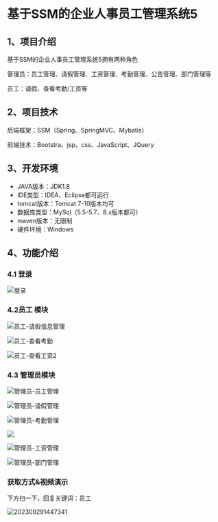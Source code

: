 # 基于SSM的企业人事员工管理系统5



## 1、项目介绍

基于SSM的企业人事员工管理系统5拥有两种角色

管理员：员工管理、请假管理、工资管理、考勤管理、公告管理、部门管理等

员工：请假、查看考勤/工资等


## 2、项目技术

后端框架：SSM（Spring、SpringMVC、Mybatis）

前端技术：Bootstra、jsp、css、JavaScript、JQuery

## 3、开发环境

- JAVA版本：JDK1.8
- IDE类型：IDEA、Eclipse都可运行
- tomcat版本：Tomcat 7-10版本均可
- 数据库类型：MySql（5.5-5.7、8.x版本都可） 
- maven版本：无限制
- 硬件环境：Windows


## 4、功能介绍

### 4.1 登录

![登录](https://s2.loli.net/2023/10/10/TCGD4Wth8n6I2AB.jpg)

### 4.2员工 模块

![员工-请假信息管理](https://s2.loli.net/2023/10/10/yLOhclMYKRfPnmv.jpg)

![员工-查看考勤](https://s2.loli.net/2023/10/10/OHBL1nITxjktUbs.jpg)

![员工-查看工资2](https://s2.loli.net/2023/10/10/xKJdknPTOWm3Z12.jpg)

### 4.3 管理员模块

![管理员-员工管理](https://s2.loli.net/2023/10/10/yonSPzpOxgbGrC3.jpg)

![管理员-请假管理](https://s2.loli.net/2023/10/10/lRj3MagBrVxZ7C1.jpg)

![管理员-考勤管理](https://s2.loli.net/2023/10/10/nUrsAvVBPQiEGMN.jpg)

![](https://s2.loli.net/2023/10/10/lRj3MagBrVxZ7C1.jpg)

![管理员-工资管理](https://s2.loli.net/2023/10/10/RoeqwJ8gcspkld2.jpg)

![管理员-部门管理](https://s2.loli.net/2023/10/10/6bzngCdeoOF5JYH.jpg)

### 获取方式&视频演示

下方扫一下，回复关键词：员工



![202309291447341](https://s2.loli.net/2023/10/06/lxLMirNn2tyaIob.png)





